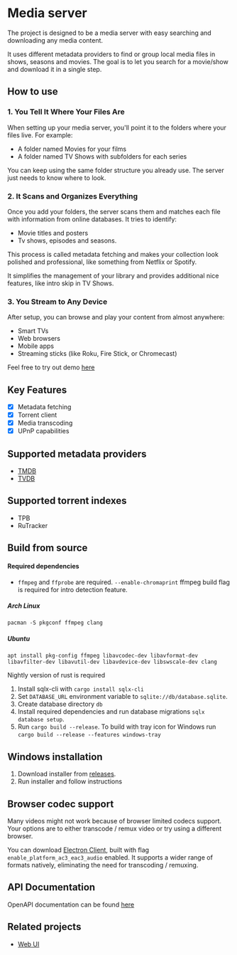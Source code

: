 # Media server

The project is designed to be a media server with easy searching and downloading any media content.

It uses different metadata providers to find or group local media files in shows, seasons and movies.
The goal is to let you search for a movie/show and download it in a single step.

## How to use

### 1. You Tell It Where Your Files Are

When setting up your media server, you'll point it to the folders where your files live. For example:

- A folder named Movies for your films
- A folder named TV Shows with subfolders for each series

You can keep using the same folder structure you already use. The server just needs to know where to look.

### 2. It Scans and Organizes Everything

Once you add your folders, the server scans them and matches each file with information from online databases. It tries to identify:

- Movie titles and posters
- Tv shows, episodes and seasons.

This process is called metadata fetching and makes your collection look polished and professional, like something from Netflix or Spotify.

It simplifies the management of your library and provides additional nice features, like intro skip in TV Shows.

### 3. You Stream to Any Device

After setup, you can browse and play your content from almost anywhere:

- Smart TVs
- Web browsers
- Mobile apps
- Streaming sticks (like Roku, Fire Stick, or Chromecast)

Feel free to try out demo [here](https://demo.provod.rs)

## Key Features

- [x] Metadata fetching
- [x] Torrent client
- [x] Media transcoding
- [x] UPnP capabilities

## Supported metadata providers

- [TMDB](https://www.themoviedb.org/)
- [TVDB](https://thetvdb.com/)

## Supported torrent indexes

- TPB
- RuTracker

## Build from source

#### Required dependencies

- `ffmpeg` and `ffprobe` are required. `--enable-chromaprint` ffmpeg build flag is required for intro detection feature.

##### Arch Linux

`pacman -S pkgconf ffmpeg clang`

##### Ubuntu

`apt install pkg-config ffmpeg libavcodec-dev libavformat-dev libavfilter-dev libavutil-dev libavdevice-dev libswscale-dev clang`

Nightly version of rust is required

1. Install sqlx-cli with `cargo install sqlx-cli`
2. Set `DATABASE_URL` environment variable to `sqlite://db/database.sqlite`.
3. Create database directory `db`
4. Install required dependencies and run database migrations `sqlx database setup`.
5. Run `cargo build --release`. To build with tray icon for Windows run `cargo build --release --features windows-tray`

## Windows installation

1. Download installer from [releases](https://github.com/dog4ik/media-server/releases).
2. Run installer and follow instructions

## Browser codec support

Many videos might not work because of browser limited codecs support. Your options are to either transcode / remux video
or try using a different browser.

You can download [Electron Client](https://github.com/dog4ik/media-server-electron/releases), built with flag `enable_platform_ac3_eac3_audio` enabled.
It supports a wider range of formats natively, eliminating the need for transcoding / remuxing.


## API Documentation

OpenAPI documentation can be found [here](https://demo.provod.rs/swagger-ui)

## Related projects

- [Web UI](https://github.com/dog4ik/media-server-web)
